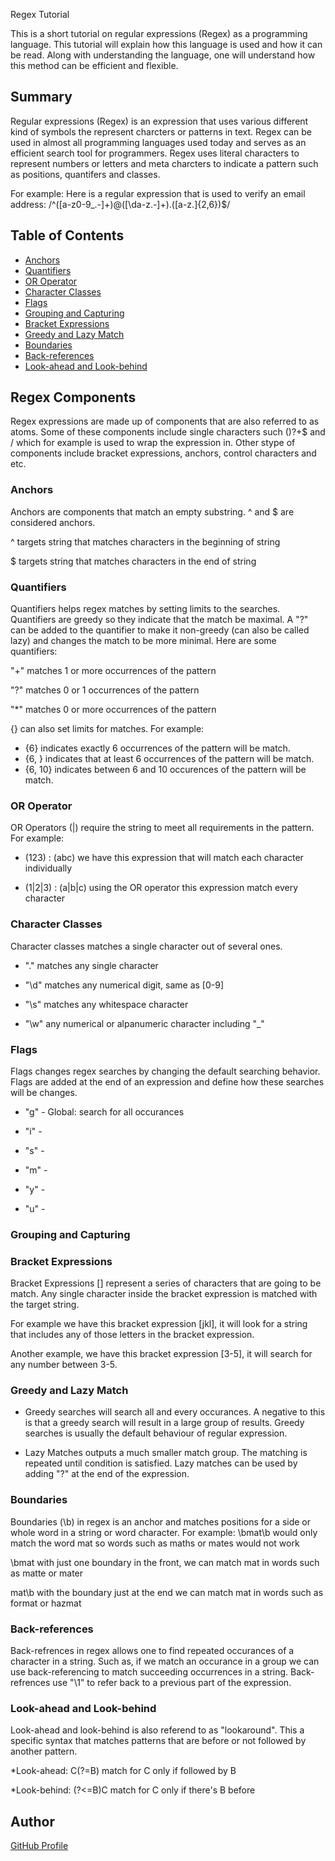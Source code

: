 Regex Tutorial

This is a short tutorial on regular expressions (Regex) as a programming language. This tutorial will explain how this language is used and how it can be read. Along with understanding the language, one will understand how this method can be efficient and flexible. 

## Summary

Regular expressions (Regex) is an expression that uses various different kind of symbols the represent charcters or patterns in text. Regex can be used in almost all  programming languages used today and serves as an efficient search tool for programmers. Regex uses literal characters to represent numbers or letters and meta charcters to indicate a pattern such as positions, quantifers and classes.

For example: 
Here is a regular expression that is used to verify an email address:
/^([a-z0-9_\.-]+)@([\da-z\.-]+)\.([a-z\.]{2,6})$/

## Table of Contents

- [Anchors](#anchors)
- [Quantifiers](#quantifiers)
- [OR Operator](#or-operator)
- [Character Classes](#character-classes)
- [Flags](#flags)
- [Grouping and Capturing](#grouping-and-capturing)
- [Bracket Expressions](#bracket-expressions)
- [Greedy and Lazy Match](#greedy-and-lazy-match)
- [Boundaries](#boundaries)
- [Back-references](#back-references)
- [Look-ahead and Look-behind](#look-ahead-and-look-behind)

## Regex Components
Regex expressions are made up of components that are also referred to as atoms. Some of these components include single characters such ()?+$ and / which for example is used to wrap the expression in. Other stype of components include bracket expressions, anchors, control characters and etc. 
### Anchors
Anchors are components that match an empty substring.
^ and $ are considered anchors.

^ targets string that matches characters in the beginning of string

$ targets string that matches characters in the end of string

### Quantifiers
Quantifiers helps regex matches by setting limits to the searches. Quantifiers are greedy so they indicate that the match be maximal. A "?" can be added to the quantifier to make it non-greedy (can also be called lazy) and changes the match to be more minimal. 
Here are some quantifiers: 

"+" matches 1 or more occurrences of the pattern

"?" matches 0 or 1 occurrences of the pattern 

"*" matches 0 or more occurrences of the pattern

{} can also set limits for matches. For example:
* {6} indicates exactly 6 occurrences of the pattern will be match. 
* {6, } indicates that at least 6 occurrences of the pattern will be match.
* {6, 10} indicates between 6 and 10 occurences of the pattern will be match. 

### OR Operator
OR Operators (|) require the string to meet all requirements in the pattern. For example: 

* (123) : (abc) we have this expression that will match each character individually 

* (1|2|3) : (a|b|c) using the OR operator this expression match every character 

### Character Classes
Character classes matches a single character out of several ones. 

* "." matches any single character 

* "\d" matches any numerical digit, same as [0-9]

* "\s" matches any whitespace character 

* "\w" any numerical or alpanumeric character including "_"

### Flags
Flags changes regex searches by changing the default searching behavior. Flags are added at the end of an expression and define how these searches will be changes. 

* "g" - Global: search for all occurances 

* "i" - 

* "s" - 

* "m" - 

* "y" - 

* "u" - 

### Grouping and Capturing

### Bracket Expressions

Bracket Expressions [] represent a series of characters that are going to be match. Any single character inside the bracket expression is matched with the target string.

For example we have this bracket expression [jkl], it will look for a string that includes any of those letters in the bracket expression. 

Another example, we have this bracket expression [3-5], it will search for any number between 3-5. 

### Greedy and Lazy Match
* Greedy searches will search all and every occurances. A negative to this is that a greedy search will result in a large group of results. Greedy searches is usually the default behaviour of regular expression. 

* Lazy Matches outputs a much smaller match group. The matching is repeated until condition is satisfied. Lazy matches can be used by adding "?" at the end of the expression. 

### Boundaries
Boundaries (\b) in regex is an anchor and matches positions for a side or whole word in a string or word character. For example:
\bmat\b would only match the word mat so words such as maths or mates would not work

\bmat with just one boundary in the front, we can match mat in words such as matte or mater

mat\b with the boundary just at the end we can match mat in words such as format or hazmat 

### Back-references
Back-refrences in regex allows one to find repeated occurances of a character in a string. Such as, if we match an occurance in a group we can use back-referencing to match succeeding occurrences in a string. Back-refrences use "\1" to refer back to a previous part of the expression.

### Look-ahead and Look-behind
Look-ahead and look-behind is also referend to as "lookaround". This a specific syntax that matches patterns that are before or not followed by another pattern.

*Look-ahead: 
C(?=B) match for C only if followed by B

*Look-behind:
(?<=B)C match for C only if there's B before 
## Author

[GitHub Profile](https://github.com/Celeste3140)
